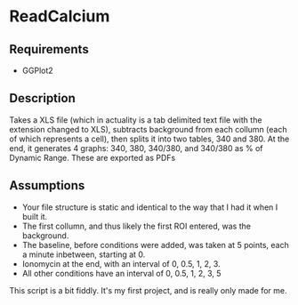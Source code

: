 # ReadCalcium

## Requirements
- GGPlot2

## Description
Takes a XLS file (which in actuality is a tab delimited text file with the extension changed to XLS), subtracts background from each collumn (each of which represents a cell), then splits it into two tables, 340 and 380. 
At the end, it generates 4 graphs: 340, 380, 340/380, and 340/380 as % of Dynamic Range. These are exported as PDFs

## Assumptions
- Your file structure is static and identical to the way that I had it when I built it.
- The first collumn, and thus likely the first ROI entered, was the background.
- The baseline, before conditions were added, was taken at 5 points, each a minute inbetween, starting at 0.
- Ionomycin at the end, with an interval of 0, 0.5, 1, 2, 3.
- All other conditions have an interval of  0, 0.5, 1, 2, 3, 5

This script is a bit fiddly. It's my first project, and is really only made for me.

